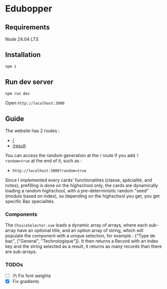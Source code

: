 # Edubopper

## Requirements

Node 24.04 LTS

## Installation

```bash
npm i
```

## Run dev server

```bash
npm run dev
```

Open `http://localhost:3000`

## Guide

The website has 2 routes :

- [/](http://localhost:3000)
- [/result](http://localhost:3000/result)

You can access the random generation at the / route if you add `?random=true` at the end of it, such as :

- `http://localhost:3000?random=true`

Since I implemented every cards' functionalities (classe, spécialité, and notes), prefilling is done on the highschool only, the cards are dynamically loading a random highschool, with a pre-deterministic random "seed" (modulo based on index), so depending on the highschool you get, you get specific Bac specialités.

### Components

The `ChoiceSelector.vue` loads a dynamic array of arrays, where each sub-array have an optional title, and an option array of string, which will populate the component with a unique selection, for example : {"Type de bac", ["General", "Technologique"]}. It then returns a Record with an index key and the string selected as a result, it returns as many records than there are sub-arrays.

### TODOs

- [ ] /!\ Fix font weights
- [x] Fix gradients
